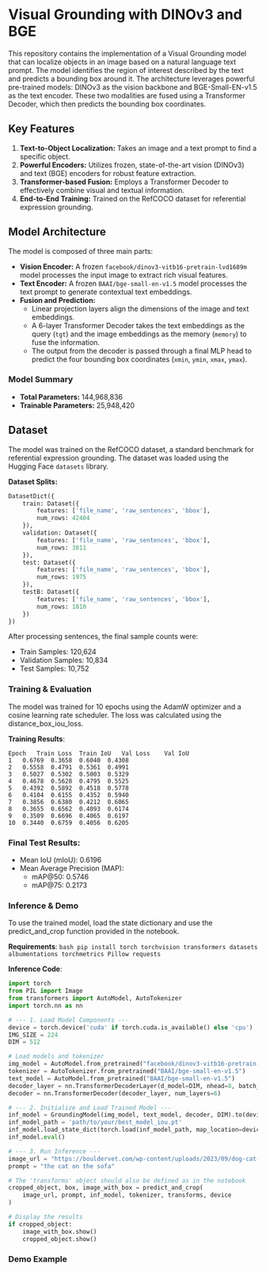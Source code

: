 # Visual Grounding with DINOv3 and BGE

This repository contains the implementation of a Visual Grounding model that can localize objects in an image based on a natural language text prompt. The model identifies the region of interest described by the text and predicts a bounding box around it. The architecture leverages powerful pre-trained models: DINOv3 as the vision backbone and BGE-Small-EN-v1.5 as the text encoder. These two modalities are fused using a Transformer Decoder, which then predicts the bounding box coordinates.

## Key Features
1. **Text-to-Object Localization:** Takes an image and a text prompt to find a specific object.
2. **Powerful Encoders:** Utilizes frozen, state-of-the-art vision (DINOv3) and text (BGE) encoders for robust feature extraction.
3. **Transformer-based Fusion:** Employs a Transformer Decoder to effectively combine visual and textual information.
4. **End-to-End Training:** Trained on the RefCOCO dataset for referential expression grounding.

## Model Architecture
The model is composed of three main parts:

- **Vision Encoder:** A frozen `facebook/dinov3-vitb16-pretrain-lvd1689m` model processes the input image to extract rich visual features.
- **Text Encoder:** A frozen `BAAI/bge-small-en-v1.5` model processes the text prompt to generate contextual text embeddings.
- **Fusion and Prediction:**
  - Linear projection layers align the dimensions of the image and text embeddings.
  - A 6-layer Transformer Decoder takes the text embeddings as the query (`tgt`) and the image embeddings as the memory (`memory`) to fuse the information.
  - The output from the decoder is passed through a final MLP head to predict the four bounding box coordinates (`xmin`, `ymin`, `xmax`, `ymax`).

### Model Summary
- **Total Parameters:** 144,968,836  
- **Trainable Parameters:** 25,948,420

## Dataset
The model was trained on the RefCOCO dataset, a standard benchmark for referential expression grounding. The dataset was loaded using the Hugging Face `datasets` library.

**Dataset Splits:**
```python
DatasetDict({
    train: Dataset({
        features: ['file_name', 'raw_sentences', 'bbox'],
        num_rows: 42404
    }),
    validation: Dataset({
        features: ['file_name', 'raw_sentences', 'bbox'],
        num_rows: 3811
    }),
    test: Dataset({
        features: ['file_name', 'raw_sentences', 'bbox'],
        num_rows: 1975
    }),
    testB: Dataset({
        features: ['file_name', 'raw_sentences', 'bbox'],
        num_rows: 1810
    })
})
```
After processing sentences, the final sample counts were:
- Train Samples: 120,624
- Validation Samples: 10,834
- Test Samples: 10,752

### Training & Evaluation

The model was trained for 10 epochs using the AdamW optimizer and a cosine learning rate scheduler. The loss was calculated using the distance_box_iou_loss.

**Training Results**:
```table
Epoch	Train Loss	Train IoU	Val Loss	Val IoU
1	0.6769	0.3658	0.6040	0.4308
2	0.5558	0.4791	0.5361	0.4991
3	0.5027	0.5302	0.5003	0.5329
4	0.4678	0.5628	0.4795	0.5525
5	0.4392	0.5892	0.4518	0.5778
6	0.4104	0.6155	0.4352	0.5940
7	0.3856	0.6380	0.4212	0.6065
8	0.3655	0.6562	0.4093	0.6174
9	0.3509	0.6696	0.4065	0.6197
10	0.3440	0.6759	0.4056	0.6205
```
### Final Test Results:
- Mean IoU (mIoU): 0.6196
- Mean Average Precision (MAP):
  - mAP@50: 0.5746
  - mAP@75: 0.2173

### Inference & Demo
To use the trained model, load the state dictionary and use the predict_and_crop function provided in the notebook.

**Requirements**:
```bash pip install torch torchvision transformers datasets albumentations torchmetrics Pillow requests```

**Inference Code**:
```python
import torch
from PIL import Image
from transformers import AutoModel, AutoTokenizer
import torch.nn as nn

# --- 1. Load Model Components ---
device = torch.device('cuda' if torch.cuda.is_available() else 'cpu')
IMG_SIZE = 224
DIM = 512

# Load models and tokenizer
img_model = AutoModel.from_pretrained("facebook/dinov3-vitb16-pretrain-lvd1689m")
tokenizer = AutoTokenizer.from_pretrained("BAAI/bge-small-en-v1.5")
text_model = AutoModel.from_pretrained("BAAI/bge-small-en-v1.5")
decoder_layer = nn.TransformerDecoderLayer(d_model=DIM, nhead=8, batch_first=True)
decoder = nn.TransformerDecoder(decoder_layer, num_layers=6)

# --- 2. Initialize and Load Trained Model ---
inf_model = GroundingModel(img_model, text_model, decoder, DIM).to(device)
inf_model_path = 'path/to/your/best_model_iou.pt'
inf_model.load_state_dict(torch.load(inf_model_path, map_location=device))
inf_model.eval()

# --- 3. Run Inference ---
image_url = "https://bouldervet.com/wp-content/uploads/2023/09/dog-cat-coexistence-1024x683.jpg"
prompt = "the cat on the sofa"

# The 'transforms' object should also be defined as in the notebook
cropped_object, box, image_with_box = predict_and_crop(
    image_url, prompt, inf_model, tokenizer, transforms, device
)

# Display the results
if cropped_object:
    image_with_box.show()
    cropped_object.show()
```

### Demo Example
